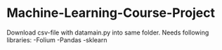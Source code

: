 ﻿# Machine-Learning-Course-Project

 Download csv-file with datamain.py into same folder.
 Needs following libraries:
 -Folium
 -Pandas
 -sklearn
 
